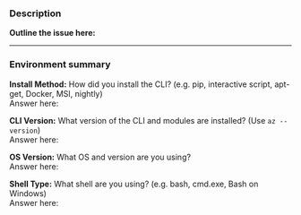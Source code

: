 ### Description
**Outline the issue here:**

---

### Environment summary

**Install Method:** How did you install the CLI? (e.g. pip, interactive script, apt-get, Docker, MSI, nightly)  
Answer here:

**CLI Version:** What version of the CLI and modules are installed? (Use `az --version`)  
Answer here:

**OS Version:** What OS and version are you using?  
Answer here:

**Shell Type:** What shell are you using? (e.g. bash, cmd.exe, Bash on Windows)  
Answer here:

